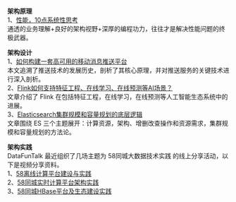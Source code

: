 **架构原理**  
1、[性能，10点系统性思考](https://mp.weixin.qq.com/s/2a--WmGERx9BGZ7WHHLLbQ)  
通透的业务理解+良好的架构视野+深厚的编程功力，往往才是解决性能问题的终极武器。  

**架构设计**  
1、[如何构建一套高可用的移动消息推送平台](https://mp.weixin.qq.com/s/djJRXRdFCZd12csbzSinfQ)  
本文追溯了推送技术的发展历史，剖析了其核心原理，并对推送服务的关键技术进行深入剖析。  
2、[Flink如何支持特征工程、在线学习、在线预测等AI场景？](https://mp.weixin.qq.com/s/C2Uft-IuzgiKa1aDlROIng)  
文章介绍了 Flink 在包括特征工程，在线学习，在线预测等人工智能生态系统中的进展。  
3、[Elasticsearch集群规模和容量规划的底层逻辑](https://mp.weixin.qq.com/s/HqYnwbCB9KIURkInwbTccg)  
文章围绕 ES 三个主题展开：计算资源，架构、增删改查操作和资源需求，集群规模和容量规划的方法论。  

**架构实践**  
DataFunTalk 最近组织了几场主题为 58同城大数据技术实践 的线上分享活动，以下是视频分享资料。  
1、[58离线计算平台建设与实践](https://mp.weixin.qq.com/s/k6A4B8r8vZQI0LO5IK-Xeg)  
2、[58同城实时计算平台架构实践](https://mp.weixin.qq.com/s/muKuRJfs_mNKfRR_K8JljQ)  
3、[58同城HBase平台及生态建设实践](https://mp.weixin.qq.com/s/pUhsvUaznySryItwjWTjQg)  
